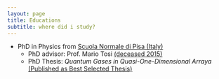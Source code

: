 ```yaml
---
layout: page
title: Educations
subtitle: where did i study?
---
```


- PhD in Physics from [Scuola Normale di Pisa (Italy)](www.sns.it)
  - PhD advisor: Prof. Mario Tosi [(deceased 2015)](https://www.ictp.it/about-ictp/media-centre/news/news-archive/2015/11/tosi_memoriam.aspx)
  - PhD Thesis: _Quantum Gases in Quasi-One-Dimensional Arraya_ [(Published as Best Selected Thesis)](https://goo.gl/CjT7cj )

